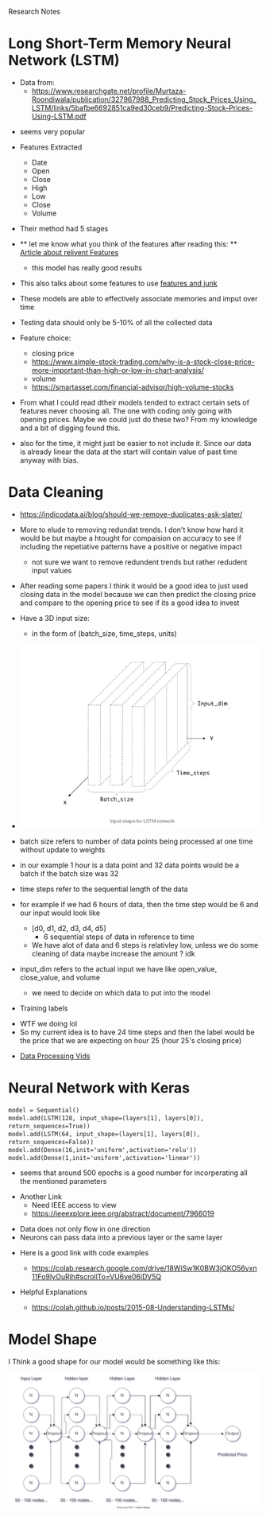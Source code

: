 Research Notes

Long Short-Term Memory Neural Network (LSTM) 
============================================ 
- Data from:
    - https://www.researchgate.net/profile/Murtaza-Roondiwala/publication/327967988_Predicting_Stock_Prices_Using_LSTM/links/5bafbe6692851ca9ed30ceb9/Predicting-Stock-Prices-Using-LSTM.pdf
    
* seems very popular
* Features Extracted
    * Date
    * Open
    * Close
    * High
    * Low
    * Close
    * Volume
* Their method had 5 stages 
* ** let me know what you think of the features after reading this: ** [Article about relivent Features](https://www.sciencedirect.com/science/article/pii/S1877050920307924)
    * this model has really good results
* This also talks about some features to use [features and junk](https://neptune.ai/blog/predicting-stock-prices-using-machine-learning)

* These models are able to effectively associate memories and imput over time
* Testing data should only be 5-10% of all the collected data

* Feature choice: 
    * closing price 
    * https://www.simple-stock-trading.com/why-is-a-stock-close-price-more-important-than-high-or-low-in-chart-analysis/
    * volume 
    * https://smartasset.com/financial-advisor/high-volume-stocks
* From what I could read dtheir models tended to extract certain sets of features never choosing all. The one with coding only going with opening prices. Maybe we could just do these two? From my knowledge and a bit of digging found this.
* also for the time, it might just be easier to not include it. Since our data is already linear the data at the start will contain value of past time anyway with bias. 


Data Cleaning 
=============
* https://indicodata.ai/blog/should-we-remove-duplicates-ask-slater/

* More to elude to removing redundat trends. I don't know how hard it would be but maybe a htought for compaision on accuracy to see if including the repetiative patterns have a positive or negative impact 
    - not sure we want to remove redundent trends but rather redudent input values 

* After reading some papers I think it would be a good idea to just used closing data in the model because we can then predict the closing price and compare to the opening price to see 
    if its a good idea to invest

* Have a 3D input size: 
    * in the form of (batch_size, time_steps, units)
* ![pic for image](input.jpg)

* batch size refers to number of data points being processed at one time without update to weights
* in our example 1 hour is a data point and 32 data points would be a batch if the batch size was 32

* time steps refer to the sequential length of the data
* for example if we had 6 hours of data, then the time step would be 6 and our input would look like
    * [d0, d1, d2, d3, d4, d5] 
        - 6 sequential steps of data in reference to time
    * We have alot of data and 6 steps is relativley low, unless we do some cleaning of data maybe increase the amount ? idk

* input_dim refers to the actual input we have like open_value, close_value, and volume
    * we need to decide on which data to put into the model


* Training labels
- WTF we doing lol 
- So my current idea is to have 24 time steps and then the label would be the price that we are expecting on hour 25 (hour 25's closing price)

* [Data Processing Vids](https://www.youtube.com/playlist?list=PLzH6n4zXuckpfMu_4Ff8E7Z1behQks5ba)





Neural Network with Keras
=========================
    
``` python:
model = Sequential()
model.add(LSTM(128, input_shape=(layers[1], layers[0]), return_sequences=True))
model.add(LSTM(64, input_shape=(layers[1], layers[0]), return_sequences=False))
model.add(Dense(16,init='uniform',activation='relu'))
model.add(Dense(1,init='uniform',activation='linear'))
```

* seems that around 500 epochs is a good number for incorperating all the mentioned parameters

- Another Link
    - Need IEEE access to view
    - https://ieeexplore.ieee.org/abstract/document/7966019

* Data does not only flow in one direction
* Neurons can pass data into a previous layer or the same layer

- Here is a good link with code examples
    - https://colab.research.google.com/drive/18WiSw1K0BW3jOKO56vxn11Fo9IyOuRjh#scrollTo=VU6ve06iDV5Q

- Helpful Explanations
    - https://colah.github.io/posts/2015-08-Understanding-LSTMs/


Model Shape
===========

I Think a good shape for our model would be something like this:

![model pic](LSTM_Model.drawio.svg)
    

